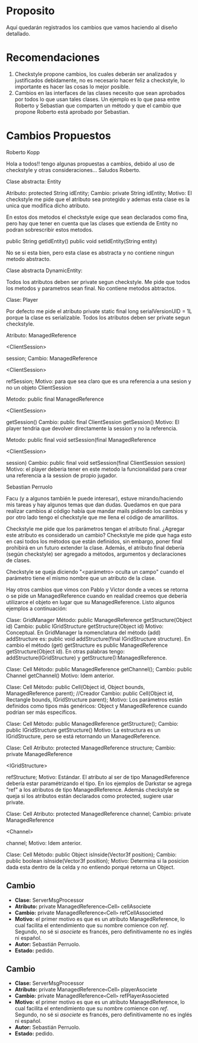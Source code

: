 # Proposito #

Aquí quedarán registrados los cambios que vamos haciendo al diseño detallado.

# Recomendaciones #

  1. Checkstyle propone cambios, los cuales deberán ser analizados y justificados debidamente, no es necesario hacer feliz a checkstyle, lo importante es hacer las cosas lo mejor posible.
  1. Cambios en las interfaces de las clases necesito que sean aprobados por todos lo que usan tales clases. Un ejemplo es lo que pasa entre Roberto y Sebastian que comparten un método y que el cambio que propone Roberto está aprobado por Sebastian.

# Cambios Propuestos #

Roberto Kopp

Hola a todos!! tengo algunas propuestas a cambios, debido al uso de checkstyle y otras consideraciones...
Saludos Roberto.

Clase abstracta: Entity

Atributo: protected String idEntity;
Cambio: private String idEntity;
Motivo: El checkstyle me pide que el atributo sea protegido y ademas esta clase es la unica que modifica dicho atributo.

En estos dos metodos el checkstyle exige que sean declarados como fina, pero hay que tener en cuenta que las clases que extienda de Entity no podran sobrescribir estos metodos.

public String getIdEntity()
public void setIdEntity(String entity)

No se si esta bien, pero esta clase es abstracta y no contiene ningun metodo abstracto.

Clase abstracta DynamicEntity:

Todos los atributos deben ser private segun checkstyle.
Me pide que todos los metodos y parametros sean final.
No contiene metodos abtractos.

Clase: Player

Por defecto me pide el atributo private static final long serialVersionUID = 1L porque la clase es serializable.
Todos los atributos deben ser private segun checkstyle.

Atributo: ManagedReference

&lt;ClientSession&gt;

 session;
Cambio: ManagedReference

&lt;ClientSession&gt;

 refSession;
Motivo: para que sea claro que es una referencia a una sesion y no un objeto ClientSession

Metodo: public final ManagedReference

&lt;ClientSession&gt;

 getSession()
Cambio: public final ClientSession getSession()
Motivo: El player tendria que devolver directamente la session y no la referencia.

Metodo: public final void setSession(final ManagedReference

&lt;ClientSession&gt;

 session)
Cambio: public final void setSession(final ClientSession session)
Motivo: el player deberia tener en este metodo la funcionalidad para crear una referencia a la session de propio jugador.

Sebastian Perruolo

Facu (y a algunos también le puede interesar), estuve mirando/haciendo mis tareas y hay algunos temas que dan dudas. Quedamos en que para realizar cambios al código había que mandar mails pidiendo los cambios y por otro lado tengo el checkstyle que me llena el código de amarillitos.

Checkstyle me pide que los parámetros tengan el atributo final. ¿Agregar este atributo es considerado un cambio? Checkstyle me pide que haga esto en casi todos los métodos que están definidos, sin embargo, poner final prohibirá en un futuro extender la clase. Además, el atributo final debería (según checkstyle) ser agregado a métodos, argumentos y declaraciones de clases.

Checkstyle se queja diciendo "<parámetro> oculta un campo" cuando el parámetro tiene
el mismo nombre que un atributo de la clase.

Hay otros cambios que vimos con Pablo y Victor donde a veces se retorna o se pide un ManagedReference cuando en realidad creemos que debería utilizarce el objeto en lugar que su ManagedReference. Listo algunos ejemplos a continuación:

Clase: GridManager
Método: public ManagedReference getStructure(Object id)
Cambio: public IGridStructure getStructure(Object id)
Motivo: Conceptual. En GridManager la nomenclatura del método (add) addStructure es: public void addStructure(final IGridStructure structure). En cambio el método (get) getStructure es public ManagedReference getStructure(Object id). En otras palabras tengo: addStructure(IGridStructure) y getStructure():ManagedReference.

Clase: Cell
Método: public ManagedReference getChannel();
Cambio: public Channel getChannel()
Motivo: Idem anterior.

Clase: Cell
Método: public Cell(Object id, Object bounds, ManagedReference parent); //Creador
Cambio: public Cell(Object id, Rectangle bounds, IGridStructure parent);
Motivo: Los parámetros están definidos como tipos más genéricos: Object y ManagedReference cuando podrian ser más específicos.

Clase: Cell
Método: public ManagedReference getStructure();
Cambio: public IGridStructure getStructure()
Motivo: La estructura es un IGridStructure, pero se está retornando un ManagedReference.

Clase: Cell
Atributo: protected ManagedReference structure;
Cambio: private ManagedReference

&lt;IGridStructure&gt;

 refStructure;
Motivo: Estándar. El atributo al ser de tipo ManagedReference debería estar paramétrizando el tipo. En los ejemplos de Darkstar se agrega "ref" a los atributos de tipo ManagedReference. Además checkstyle se queja si los atributos están declarados como protected, sugiere usar private.

Clase: Cell
Atributo: protected ManagedReference channel;
Cambio: private ManagedReference

&lt;Channel&gt;

 channel;
Motivo: Idem anterior.

Clase: Cell
Método: public Object isInside(Vector3f position);
Cambio: public boolean isInside(Vector3f position);
Motivo: Determina si la posicion dada esta dentro de la celda y no entiendo porqué retorna un Object.


## Cambio ##
  * **Clase:** ServerMsgProcessor
  * **Atributo:** private ManagedReference`<`Cell`>` cellAsociete
  * **Cambio:** private ManagedReference`<`Cell`>` refCellAssocieted
  * **Motivo:** el primer motivo es que es un atributo ManagedReference, lo cual facilita el entendimiento que su nombre comience con _ref_. Segundo, no sé si _asociete_ es francés, pero definitivamente no es inglés ni español.
  * **Autor:** Sebastián Perruolo.
  * **Estado:** pedido.

## Cambio ##
  * **Clase:** ServerMsgProcessor
  * **Atributo:** private ManagedReference`<`Cell`>` playerAsociete
  * **Cambio:** private ManagedReference`<`Cell`>` refPlayerAssocieted
  * **Motivo:** el primer motivo es que es un atributo ManagedReference, lo cual facilita el entendimiento que su nombre comience con _ref_. Segundo, no sé si _asociete_ es francés, pero definitivamente no es inglés ni español.
  * **Autor:** Sebastián Perruolo.
  * **Estado:** pedido.